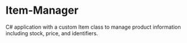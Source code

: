 # Item-Manager
C# application with a custom Item class to manage product information including stock, price, and identifiers.
